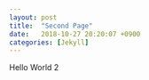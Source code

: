 ```yaml
---
layout: post
title:  "Second Page"
date:   2018-10-27 20:20:07 +0900
categories: [Jekyll]
---
```


Hello World 2